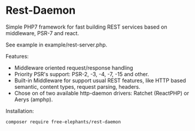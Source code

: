 # Rest-Daemon

Simple PHP7 framework for fast building REST services based on middleware, PSR-7 and react.  
  
See example in example/rest-server.php. 
 
Features: 
- Middleware oriented request/response handling
- Priority PSR's support: PSR-2, -3, -4, -7, -15 and other. 
- Built-in Middleware for support usual REST features, like HTTP based semantic, content types, request parsing, headers. 
- Chose on of two available http-daemon drivers: Ratchet (ReactPHP) or Aerys (amphp). 


Installation: 
```
composer require free-elephants/rest-daemon
```